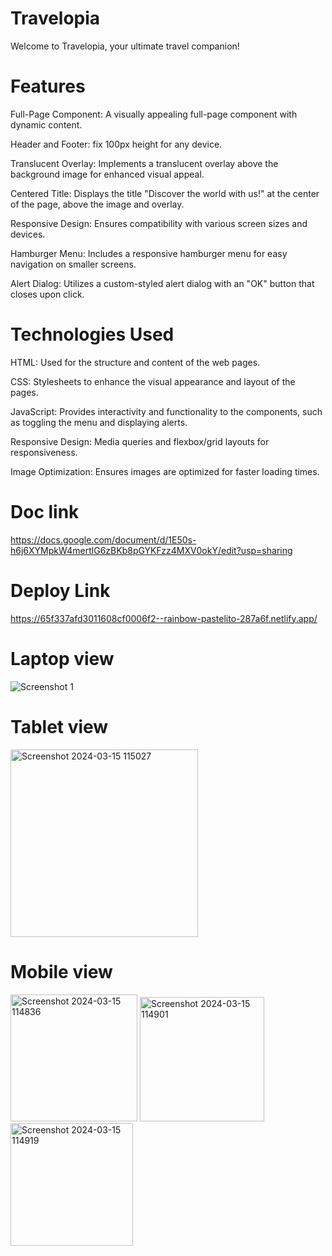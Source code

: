 # Travelopia
Welcome to Travelopia, your ultimate travel companion! 

# Features
Full-Page Component: A visually appealing full-page component with dynamic content.

Header and Footer: fix 100px height for any device.

Translucent Overlay: Implements a translucent overlay above the background image for enhanced visual appeal.

Centered Title: Displays the title "Discover the world with us!" at the center of the page, above the image and overlay.

Responsive Design: Ensures compatibility with various screen sizes and devices.

Hamburger Menu: Includes a responsive hamburger menu for easy navigation on smaller screens.

Alert Dialog: Utilizes a custom-styled alert dialog with an "OK" button that closes upon click.

# Technologies Used
HTML: Used for the structure and content of the web pages.

CSS: Stylesheets to enhance the visual appearance and layout of the pages.

JavaScript: Provides interactivity and functionality to the components, such as toggling the menu and displaying alerts.

Responsive Design: Media queries and flexbox/grid layouts for responsiveness.

Image Optimization: Ensures images are optimized for faster loading times.

# Doc link
https://docs.google.com/document/d/1E50s-h6j6XYMpkW4mertlG6zBKb8pGYKFzz4MXV0okY/edit?usp=sharing

# Deploy Link
https://65f337afd3011608cf0006f2--rainbow-pastelito-287a6f.netlify.app/

# Laptop view

![Screenshot 1](https://github.com/Rensi2411/travelopia-interview/assets/131978061/95b7431c-2c28-449a-90b7-94424462f0cd)

# Tablet view

<img width="300" alt="Screenshot 2024-03-15 115027" src="https://github.com/Rensi2411/travelopia-interview/assets/131978061/c30cfce1-6e40-47ff-9a7b-0ede6b76353d">

# Mobile view

<img width="203" alt="Screenshot 2024-03-15 114836" src="https://github.com/Rensi2411/travelopia-interview/assets/131978061/4aad0035-b54f-4e5d-a5d5-2b92e88a2f3f">
<img width="199" alt="Screenshot 2024-03-15 114901" src="https://github.com/Rensi2411/travelopia-interview/assets/131978061/1e8c3ccb-fd4e-4533-bb3c-d69844dbbdcd">
<img width="196" alt="Screenshot 2024-03-15 114919" src="https://github.com/Rensi2411/travelopia-interview/assets/131978061/99c8a0d2-acfd-4549-ad58-757bf9fd90fd">

